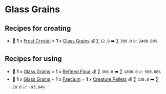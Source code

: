 # Glass Grains

## Recipes for creating

* 🍳 **1** x [Frost Crystal](<Frost Crystal.md>) = **1** x [Glass Grains](<Glass Grains.md>) 💰 ∑ `12.0` ➡️ ∑ `300.0` 📈 `2400.00%`


## Recipes for using

* 🍳 **1** x [Glass Grains](<Glass Grains.md>) = **1** x [Refined Flour](<Refined Flour.md>) 💰 ∑ `300.0` ➡️ ∑ `1800.0` 📈 `500.00%`
* 🍳 **1** x [Glass Grains](<Glass Grains.md>) + **1** x [Faecium](<Faecium.md>) = **1** x [Creature Pellets](<Creature Pellets.md>) 💰 ∑ `330.0` ➡️ ∑ `20.0` 📈 `-93.94%`
